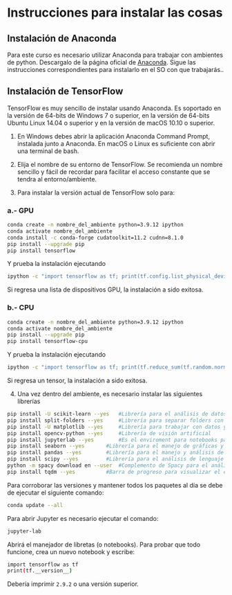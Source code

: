 # Instrucciones para instalar las cosas

## Instalación de Anaconda
Para este curso es necesario utilizar Anaconda para trabajar con ambientes de python. Descargalo de la página oficial de [Anaconda](https://www.anaconda.com/). Sigue las instrucciones correspondientes para instalarlo en el SO con que trabajarás..

## Instalación de TensorFlow
TensorFlow es muy sencillo de instalar usando Anaconda. Es soportado en la versión de 64-bits de Windows 7 o superior, en la versión de 64-bits Ubuntu Linux 14.04 o superior y en la versión de macOS 10.10 o superior.

1. En Windows debes abrir la aplicación Anaconda Command Prompt, instalada junto a Anaconda. En macOS o Linux es suficiente con abrir una terminal de bash.

2. Elija el nombre de su entorno de TensorFlow. Se recomienda un nombre sencillo y fácil de recordar para facilitar el acceso constante que se tendra al entorno/ambiente.

3. Para instalar la versión actual de TensorFlow solo para:

### a.- GPU

```bash
conda create -n nombre_del_ambiente python=3.9.12 ipython
conda activate nombre_del_ambiente
conda install -c conda-forge cudatoolkit=11.2 cudnn=8.1.0
pip install --upgrade pip
pip install tensorflow
```

Y prueba la instalación ejecutando

```bash
ipython -c "import tensorflow as tf; print(tf.config.list_physical_devices('GPU'))"
```
Si regresa una lista de dispositivos GPU, la instalación a sido exitosa. 

### b.- CPU
```bash
conda create -n nombre_del_ambiente python=3.9.12 ipython
conda activate nombre_del_ambiente
pip install --upgrade pip
pip install tensorflow-cpu
```

Y prueba la instalación ejecutando

```bash
ipython -c "import tensorflow as tf; print(tf.reduce_sum(tf.random.normal([1000, 1000])))"
```
Si regresa un tensor, la instalación a sido exitosa. 

4. Una vez dentro del ambiente, es necesario instalar las siguientes librerías
```bash
pip install -U scikit-learn --yes	#Librería para el análisis de datos predictivo
pip install split-folders --yes		#Librería para separar folders con archivos en train, test y validation
pip install -U matplotlib --yes		#Librería para trabajar con datos y estadísticas
pip install opencv-python --yes		#Librería de visión artificial
pip install jupyterlab --yes		#Es el enviroment para notebooks para poder trabajar 
pip install seaborn --yes		#Librería para el manejo de gráficas y análisis de datos
pip install pandas --yes		#Librería para el manejo y análisis de estructuras de datos
pip install scipy --yes			#Librería para el análisis de lenguaje
python -m spacy download en --user	#Complemento de Spacy para el análisis del idioma Inglés
pip install tqdm --yes			#Barra de progreso para visualizar el entrenamiento de las redes
```

Para corroborar las versiones y mantener todos los paquetes al día se debe de ejecutar el siguiente comando:

```bash
conda update --all
```

Para abrir Jupyter es necesario ejecutar el comando:

```bash
jupyter-lab
```

Abrirá el manejador de libretas (o notebooks). Para probar que todo funcione, crea un nuevo notebook y escribe:

```bash
import tensorflow as tf 
print(tf.__version__)
```

Debería imprimir `2.9.2` o una versión superior.
